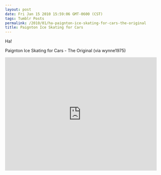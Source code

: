 ```yaml
---
layout: post
date: Fri Jan 15 2010 15:59:06 GMT-0600 (CST)
tags: Tumblr Posts
permalink: /2010/01/ha-paignton-ice-skating-for-cars-the-original
title: Paignton Ice Skating for Cars
---
```


Ha!

Paignton Ice Skating for Cars - The Original (via wynne1975)

<iframe width="500" height="375" id="youtube_iframe" src="https://www.youtube.com/embed/7MPRmOUxRMY?feature=oembed&amp;enablejsapi=1&amp;origin=http://safe.txmblr.com&amp;wmode=opaque" frameborder="0" allowfullscreen=""></iframe>
